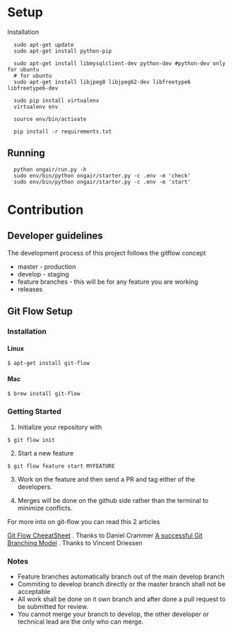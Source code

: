 # Setup #
Installation

  ```
    sudo apt-get update
    sudo apt-get install python-pip
    
    sudo apt-get install libmysqlclient-dev python-dev #python-dev only for ubuntu
    # for ubuntu
    sudo apt-get install libjpeg8 libjpeg62-dev libfreetype6 libfreetype6-dev
    
    sudo pip install virtualenv
    virtualenv env

    source env/bin/activate
    
    pip install -r requirements.txt
  ```

## Running ##

  ```
    python ongair/run.py -h
    sudo env/bin/python ongair/starter.py -c .env -m 'check'
    sudo env/bin/python ongair/starter.py -c .env -m 'start'
  ```




# Contribution #

## Developer guidelines

The development process of this project follows the gitflow concept

* master - production
* develop - staging
* feature branches - this will be for any feature you are working
* releases


## Git Flow Setup

### Installation

#### Linux

```
$ apt-get install git-flow
```

#### Mac

```
$ brew install git-flow
```

### Getting Started

1. Initialize your repository with

```
$ git flow init
```

2. Start a new feature

```
$ git flow feature start MYFEATURE
```

3. Work on the feature and then send a PR and tag either of the developers.


4. Merges will be done on the github side rather than the terminal to minimize conflicts.


For more into on git-flow you can read this 2 articles

[ Git Flow CheeatSheet](http://danielkummer.github.io/git-flow-cheatsheet/) . Thanks to Daniel Crammer
[ A successful Git Branching Model](http://nvie.com/posts/a-successful-git-branching-model/) . Thanks to Vincent Driessen

### Notes

* Feature branches automatically branch out of the main develop branch
* Commiting to develop branch directly or the master branch shall not be acceptable
* All work shall be done on it own branch and after done a pull request to be submitted for review.
* You cannot merge your branch to develop, the other developer or technical lead are the only who can merge.